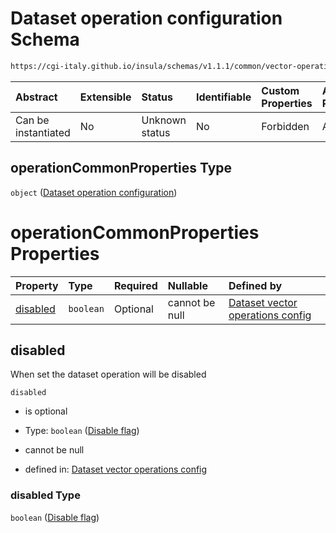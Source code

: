 # Dataset operation configuration Schema

```txt
https://cgi-italy.github.io/insula/schemas/v1.1.1/common/vector-operations-config.schema.json#/$defs/operationCommonProperties
```



| Abstract            | Extensible | Status         | Identifiable | Custom Properties | Additional Properties | Access Restrictions | Defined In                                                                                                           |
| :------------------ | :--------- | :------------- | :----------- | :---------------- | :-------------------- | :------------------ | :------------------------------------------------------------------------------------------------------------------- |
| Can be instantiated | No         | Unknown status | No           | Forbidden         | Allowed               | none                | [vector-operations-config.schema.json\*](schemas/common/vector-operations-config.schema.json) |

## operationCommonProperties Type

`object` ([Dataset operation configuration](vector-operations-config-defs-dataset-operation-configuration.md))

# operationCommonProperties Properties

| Property              | Type      | Required | Nullable       | Defined by                                                                                                                                                                                                                                                                        |
| :-------------------- | :-------- | :------- | :------------- | :-------------------------------------------------------------------------------------------------------------------------------------------------------------------------------------------------------------------------------------------------------------------------------- |
| [disabled](#disabled) | `boolean` | Optional | cannot be null | [Dataset vector operations config](vector-operations-config-defs-dataset-operation-configuration-properties-disable-flag.md) |

## disabled

When set the dataset operation will be disabled

`disabled`

* is optional

* Type: `boolean` ([Disable flag](vector-operations-config-defs-dataset-operation-configuration-properties-disable-flag.md))

* cannot be null

* defined in: [Dataset vector operations config](vector-operations-config-defs-dataset-operation-configuration-properties-disable-flag.md)

### disabled Type

`boolean` ([Disable flag](vector-operations-config-defs-dataset-operation-configuration-properties-disable-flag.md))
